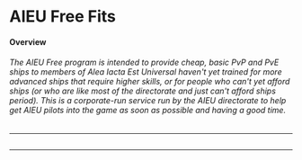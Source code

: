 # AIEU Free Fits
#### Overview
###### The AIEU Free program is intended to provide cheap, basic PvP and PvE ships to members of Alea Iacta Est Universal haven't yet trained for more advanced ships that require higher skills, or for people who can't yet afford ships (or who are like most of the directorate and just can't afford ships period). This is a corporate-run service run by the AIEU directorate to help get AIEU pilots into the game as soon as possible and having a good time.

---
```

```

---
